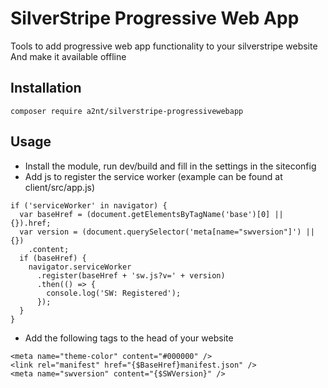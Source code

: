 # SilverStripe Progressive Web App

Tools to add progressive web app functionality to your silverstripe website
And make it available offline

## Installation
```
composer require a2nt/silverstripe-progressivewebapp
```

## Usage
- Install the module, run dev/build and fill in the settings in the siteconfig
- Add js to register the service worker (example can be found at client/src/app.js)
```
if ('serviceWorker' in navigator) {
  var baseHref = (document.getElementsByTagName('base')[0] || {}).href;
  var version = (document.querySelector('meta[name="swversion"]') || {})
    .content;
  if (baseHref) {
    navigator.serviceWorker
      .register(baseHref + 'sw.js?v=' + version)
      .then(() => {
        console.log('SW: Registered');
      });
  }
}
```
- Add the following tags to the head of your website
```
<meta name="theme-color" content="#000000" />
<link rel="manifest" href="{$BaseHref}manifest.json" />
<meta name="swversion" content="{$SWVersion}" />
```
